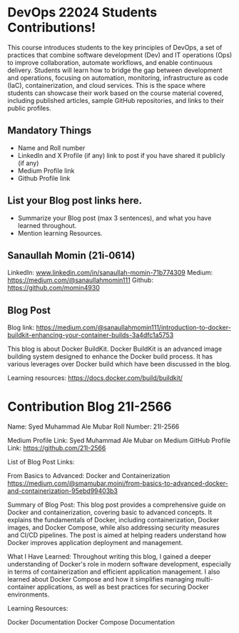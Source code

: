 # DevOps 22024 Students Contributions! 

This course introduces students to the key principles of DevOps, a set of practices that combine software development (Dev) and IT operations (Ops) to improve collaboration, automate workflows, and enable continuous delivery. Students will learn how to bridge the gap between development and operations, focusing on automation, monitoring, infrastructure as code (IaC), containerization, and cloud services. This is the space where students can showcase their work based on the course material covered, including published articles, sample GitHub repositories, and links to their public profiles.

## Mandatory Things
- Name and Roll number
- LinkedIn and X Profile (if any) link to post if you have shared it publicly (if any)
- Medium Profile link
- Github Profile link

## List your Blog post links here.
- Summarize your Blog post (max 3 sentences), and what you have learned throughout.
- Mention learning Resources. 

## Sanaullah Momin (21i-0614)

LinkedIn: www.linkedin.com/in/sanaullah-momin-71b774309
Medium: https://medium.com/@sanaullahmomin111
Github: https://github.com/momin4930

## Blog Post
Blog link: https://medium.com/@sanaullahmomin111/introduction-to-docker-buildkit-enhancing-your-container-builds-3a4dfc1a5753

This blog is about Docker BuildKit. Docker BuildKit is an advanced image building system designed to enhance the Docker build process. It has various leverages over Docker build which have been discussed in the blog.

Learning resources: https://docs.docker.com/build/buildkit/

# Contribution Blog 21I-2566
Name: Syed Muhammad Ale Mubar
Roll Number: 21I-2566

Medium Profile Link: Syed Muhammad Ale Mubar on Medium
GitHub Profile Link: https://github.com/21I-2566

List of Blog Post Links:

From Basics to Advanced: Docker and Containerization 
https://medium.com/@smamubar.moini/from-basics-to-advanced-docker-and-containerization-95ebd99403b3

Summary of Blog Post: This blog post provides a comprehensive guide on Docker and containerization, covering basic to advanced concepts. It explains the fundamentals of Docker, including containerization, Docker images, and Docker Compose, while also addressing security measures and CI/CD pipelines. The post is aimed at helping readers understand how Docker improves application deployment and management.

What I Have Learned: Throughout writing this blog, I gained a deeper understanding of Docker's role in modern software development, especially in terms of containerization and efficient application management. I also learned about Docker Compose and how it simplifies managing multi-container applications, as well as best practices for securing Docker environments.

Learning Resources:

Docker Documentation
Docker Compose Documentation
